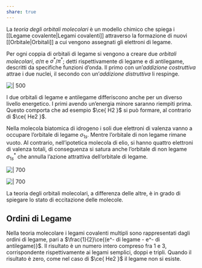 ```yaml
---
share: true
---
```

La *teoria degli orbitali molecolari* è un modello chimico che spiega i [[Legame covalente|Legami covalenti]] attraverso la formazione di nuovi [[Orbitale|Orbitali]] a cui vengono assegnati gli elettroni di legame.

Per ogni coppia di orbitali di legame si vengono a creare due *orbitali molecolari*, $\sigma$/$\pi$ e $\sigma^*$/$\pi^*$; detti rispettivamente di legame e di antilegame, descritti da specifiche funzioni d’onda.
Il primo con un’*addizione costruttiva* attrae i due nuclei, il secondo con un’*addizione distruttiva* li respinge.

![ | 500 ](1dc4cfce04c85d4a38394ac286589e42_MD5%201.png)

I due orbitali di legame e antilegame differiscono anche per un diverso livello energetico. I primi avendo un’energia minore saranno riempiti prima.
Questo comporta che ad esempio $\ce{ H2 }$ si può formare, al contrario di $\ce{ He2 }$.

Nella molecola biatomica di idrogeno i soli due elettroni di valenza vanno a occupare l’orbitale di legame $\sigma_{1s}$. Mentre l’orbitale di non legame rimane vuoto.
Al contrario, nell’ipotetica molecola di elio, si hanno quattro elettroni di valenza totali, di conseguenza si satura anche l’orbitale di non legame $\sigma_{1s}^*$ che annulla l’azione attrattiva dell’orbitale di legame.

![ | 700 ](56675b75e45d4d954b714edfb42152af_MD5%201.png)

![ | 700 ](1747ff0aa2d2efe1aeb4f40cb48f5411_MD5%201.png)

La teoria degli orbitali molecolari, a differenza delle altre, è in grado di spiegare lo stato di eccitazione delle molecole.

## Ordini di Legame
Nella teoria molecolare i legami covalenti multipli sono rappresentati dagli ordini di legame, pari a $\frac{1}{2}\ce{(e^- di legame - e^- di antilegame)}$.
Il risultato è un numero intero compreso fra 1 e 3, corrispondente rispettivamente ai legami semplici, doppi e tripli.
Quando il risultato è zero, come nel caso di $\ce{ He2 }$ il legame non si esiste.